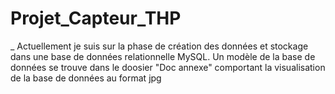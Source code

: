 # Projet_Capteur_THP

_ Actuellement je suis sur la phase de création des données et stockage dans une base de données relationnelle MySQL.
 Un modèle de la base de données se trouve dans le doosier "Doc annexe" comportant la visualisation de la base de données au format jpg
